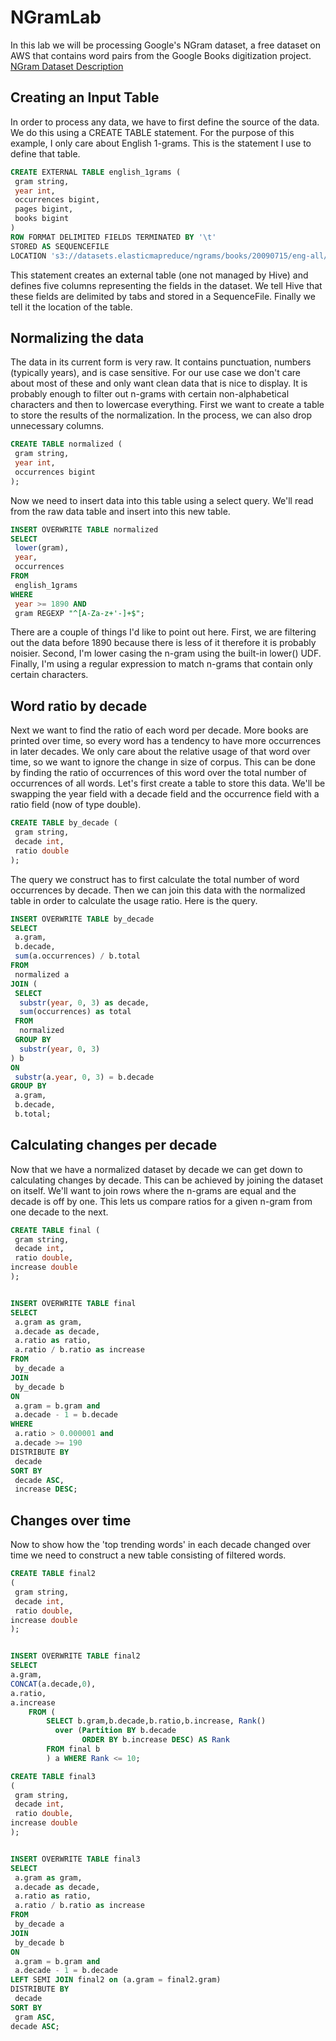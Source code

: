 # NGramLab
In this lab we will be processing Google's NGram dataset, a free dataset on AWS that contains word pairs from the Google Books digitization project.  
[NGram Dataset Description](https://aws.amazon.com/datasets/google-books-ngrams/)

## Creating an Input Table
In order to process any data, we have to first define the source of the data. We do this using a CREATE TABLE statement. For the purpose of this example, I only care about English 1-grams. This is the statement I use to define that table.

```sql
CREATE EXTERNAL TABLE english_1grams (
 gram string,
 year int,
 occurrences bigint,
 pages bigint,
 books bigint
)
ROW FORMAT DELIMITED FIELDS TERMINATED BY '\t'
STORED AS SEQUENCEFILE
LOCATION 's3://datasets.elasticmapreduce/ngrams/books/20090715/eng-all/1gram/';
```
This statement creates an external table (one not managed by Hive) and defines five columns representing the fields in the dataset. We tell Hive that these fields are delimited by tabs and stored in a SequenceFile. Finally we tell it the location of the table.

## Normalizing the data
The data in its current form is very raw. It contains punctuation, numbers (typically years), and is case sensitive. For our use case we don't care about most of these and only want clean data that is nice to display. It is probably enough to filter out n-grams with certain non-alphabetical characters and then to lowercase everything.
First we want to create a table to store the results of the normalization. In the process, we can also drop unnecessary columns.

```sql
CREATE TABLE normalized (
 gram string,
 year int,
 occurrences bigint
);
```

Now we need to insert data into this table using a select query. We'll read from the raw data table and insert into this new table.

```sql
INSERT OVERWRITE TABLE normalized
SELECT
 lower(gram),
 year,
 occurrences
FROM
 english_1grams
WHERE
 year >= 1890 AND
 gram REGEXP "^[A-Za-z+'-]+$";
```

There are a couple of things I'd like to point out here. First, we are filtering out the data before 1890 because there is less of it therefore it is probably noisier.
Second, I'm lower casing the n-gram using the built-in lower() UDF. Finally, I'm using a regular expression to match n-grams that contain only certain characters.

## Word ratio by decade
Next we want to find the ratio of each word per decade. More books are printed over time, so every word has a tendency to have more occurrences in later decades. We only care about the relative usage of that word over time, so we want to ignore the change in size of corpus. This can be done by finding the ratio of occurrences of this word over the total number of occurrences of all words.
Let's first create a table to store this data. We'll be swapping the year field with a decade field and the occurrence field with a ratio field (now of type double).

```sql
CREATE TABLE by_decade (
 gram string,
 decade int,
 ratio double
);
```

The query we construct has to first calculate the total number of word occurrences by decade. Then we can join this data with the normalized table in order to calculate the usage ratio. Here is the query.

```sql
INSERT OVERWRITE TABLE by_decade
SELECT
 a.gram,
 b.decade,
 sum(a.occurrences) / b.total
FROM
 normalized a
JOIN ( 
 SELECT 
  substr(year, 0, 3) as decade, 
  sum(occurrences) as total
 FROM 
  normalized
 GROUP BY 
  substr(year, 0, 3)
) b
ON
 substr(a.year, 0, 3) = b.decade
GROUP BY
 a.gram,
 b.decade,
 b.total;
```

## Calculating changes per decade
Now that we have a normalized dataset by decade we can get down to calculating changes by decade. This can be achieved by joining the dataset on itself. We'll want to join rows where the n-grams are equal and the decade is off by one. This lets us compare ratios for a given n-gram from one decade to the next.

```sql
CREATE TABLE final (
 gram string,
 decade int,
 ratio double,
increase double
);


INSERT OVERWRITE TABLE final
SELECT
 a.gram as gram,
 a.decade as decade,
 a.ratio as ratio,
 a.ratio / b.ratio as increase
FROM 
 by_decade a 
JOIN 
 by_decade b
ON
 a.gram = b.gram and
 a.decade - 1 = b.decade
WHERE
 a.ratio > 0.000001 and
 a.decade >= 190
DISTRIBUTE BY
 decade
SORT BY
 decade ASC,
 increase DESC;
```
## Changes over time
Now to show how the 'top trending words' in each decade changed over time we need to construct a new table consisting of filtered words.

```sql
CREATE TABLE final2
(
 gram string,
 decade int,
 ratio double,
increase double
);


INSERT OVERWRITE TABLE final2 
SELECT
a.gram,
CONCAT(a.decade,0),
a.ratio,
a.increase
    FROM (
        SELECT b.gram,b.decade,b.ratio,b.increase, Rank() 
          over (Partition BY b.decade
                ORDER BY b.increase DESC) AS Rank
        FROM final b
        ) a WHERE Rank <= 10;

CREATE TABLE final3
(
 gram string,
 decade int,
 ratio double,
increase double
);


INSERT OVERWRITE TABLE final3
SELECT
 a.gram as gram,
 a.decade as decade,
 a.ratio as ratio,
 a.ratio / b.ratio as increase
FROM 
 by_decade a 
JOIN 
 by_decade b
ON
 a.gram = b.gram and
 a.decade - 1 = b.decade
LEFT SEMI JOIN final2 on (a.gram = final2.gram)
DISTRIBUTE BY
 decade
SORT BY
 gram ASC,
decade ASC;
```
